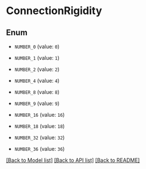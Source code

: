 # ConnectionRigidity


## Enum

* `NUMBER_0` (value: `0`)

* `NUMBER_1` (value: `1`)

* `NUMBER_2` (value: `2`)

* `NUMBER_4` (value: `4`)

* `NUMBER_8` (value: `8`)

* `NUMBER_9` (value: `9`)

* `NUMBER_16` (value: `16`)

* `NUMBER_18` (value: `18`)

* `NUMBER_32` (value: `32`)

* `NUMBER_36` (value: `36`)

[[Back to Model list]](../README.md#documentation-for-models) [[Back to API list]](../README.md#documentation-for-api-endpoints) [[Back to README]](../README.md)


